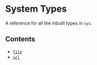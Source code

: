 # System Types

A reference for all the inbuilt types in `sys`.


## Contents

- [`file`](#file)
- [`url`](#url)